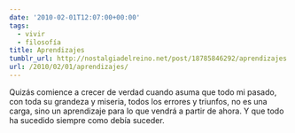 ```yaml
---
date: '2010-02-01T12:07:00+00:00'
tags:
  - vivir
  - filosofía
title: Aprendizajes
tumblr_url: http://nostalgiadelreino.net/post/18785846292/aprendizajes
url: /2010/02/01/aprendizajes/
---
```


<p>Quizás comience a crecer de verdad cuando asuma que todo mi pasado, con toda su grandeza y miseria, todos los errores y triunfos, no es una carga, sino un aprendizaje para lo que vendrá a partir de ahora. Y que todo ha sucedido siempre como debía suceder.</p><div class="blogger-post-footer"><img width="1" height="1" src="https://blogger.googleusercontent.com/tracker/1180118427259117074-8582444148162763230?l=nostalgiadelreino.blogspot.com" alt=""/></div>